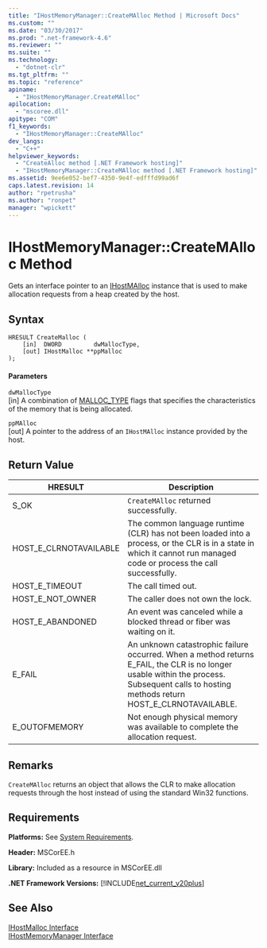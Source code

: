 ```yaml
---
title: "IHostMemoryManager::CreateMAlloc Method | Microsoft Docs"
ms.custom: ""
ms.date: "03/30/2017"
ms.prod: ".net-framework-4.6"
ms.reviewer: ""
ms.suite: ""
ms.technology: 
  - "dotnet-clr"
ms.tgt_pltfrm: ""
ms.topic: "reference"
apiname: 
  - "IHostMemoryManager.CreateMAlloc"
apilocation: 
  - "mscoree.dll"
apitype: "COM"
f1_keywords: 
  - "IHostMemoryManager::CreateMAlloc"
dev_langs: 
  - "C++"
helpviewer_keywords: 
  - "CreateAlloc method [.NET Framework hosting]"
  - "IHostMemoryManager::CreateMAlloc method [.NET Framework hosting]"
ms.assetid: 9ee6e052-bef7-4350-9e4f-edfffd99ad6f
caps.latest.revision: 14
author: "rpetrusha"
ms.author: "ronpet"
manager: "wpickett"
---
```

# IHostMemoryManager::CreateMAlloc Method
Gets an interface pointer to an [IHostMAlloc](../../../../docs/framework/unmanaged-api/hosting/ihostmalloc-interface.md) instance that is used to make allocation requests from a heap created by the host.  
  
## Syntax  
  
```  
HRESULT CreateMalloc (  
    [in]  DWORD         dwMallocType,  
    [out] IHostMalloc **ppMalloc  
);  
```  
  
#### Parameters  
 `dwMallocType`  
 [in] A combination of [MALLOC_TYPE](../../../../docs/framework/unmanaged-api/hosting/malloc-type-enumeration.md) flags that specifies the characteristics of the memory that is being allocated.  
  
 `ppMAlloc`  
 [out] A pointer to the address of an `IHostMAlloc` instance provided by the host.  
  
## Return Value  
  
|HRESULT|Description|  
|-------------|-----------------|  
|S_OK|`CreateMAlloc` returned successfully.|  
|HOST_E_CLRNOTAVAILABLE|The common language runtime (CLR) has not been loaded into a process, or the CLR is in a state in which it cannot run managed code or process the call successfully.|  
|HOST_E_TIMEOUT|The call timed out.|  
|HOST_E_NOT_OWNER|The caller does not own the lock.|  
|HOST_E_ABANDONED|An event was canceled while a blocked thread or fiber was waiting on it.|  
|E_FAIL|An unknown catastrophic failure occurred. When a method returns E_FAIL, the CLR is no longer usable within the process. Subsequent calls to hosting methods return HOST_E_CLRNOTAVAILABLE.|  
|E_OUTOFMEMORY|Not enough physical memory was available to complete the allocation request.|  
  
## Remarks  
 `CreateMAlloc` returns an object that allows the CLR to make allocation requests through the host instead of using the standard Win32 functions.  
  
## Requirements  
 **Platforms:** See [System Requirements](../../../../docs/framework/getting-started/system-requirements.md).  
  
 **Header:** MSCorEE.h  
  
 **Library:** Included as a resource in MSCorEE.dll  
  
 **.NET Framework Versions:** [!INCLUDE[net_current_v20plus](../../../../includes/net-current-v20plus-md.md)]  
  
## See Also  
 [IHostMalloc Interface](../../../../docs/framework/unmanaged-api/hosting/ihostmalloc-interface.md)   
 [IHostMemoryManager Interface](../../../../docs/framework/unmanaged-api/hosting/ihostmemorymanager-interface.md)